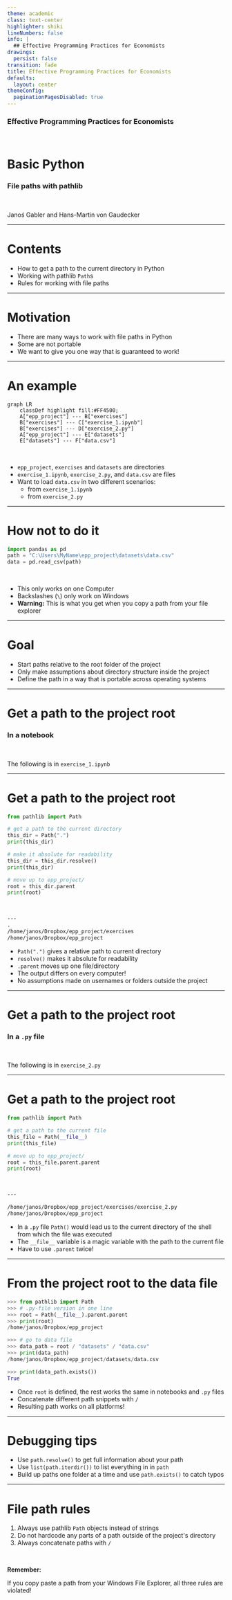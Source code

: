 ```yaml
---
theme: academic
class: text-center
highlighter: shiki
lineNumbers: false
info: |
  ## Effective Programming Practices for Economists
drawings:
  persist: false
transition: fade
title: Effective Programming Practices for Economists
defaults:
  layout: center
themeConfig:
  paginationPagesDisabled: true
---
```


### Effective Programming Practices for Economists

<br/>

# Basic Python

### File paths with pathlib

<br/>


Janoś Gabler and Hans-Martin von Gaudecker

---

# Contents

- How to get a path to the current directory in Python
- Working with pathlib `Path`s
- Rules for working with file paths


---

# Motivation

- There are many ways to work with file paths in Python
- Some are not portable
- We want to give you one way that is guaranteed to work!

---

# An example

```mermaid {theme: 'dark', scale: 0.8}
graph LR
    classDef highlight fill:#FF4500;
    A["epp_project"] --- B["exercises"]
    B["exercises"] --- C["exercise_1.ipynb"]
    B["exercises"] --- D["exercise_2.py"]
    A["epp_project"] --- E["datasets"]
    E["datasets"] --- F["data.csv"]
```

<br/>

- `epp_project`, `exercises` and `datasets` are directories
- `exercise_1.ipynb`, `exercise_2.py`, and `data.csv` are files
- Want to load `data.csv` in two different scenarios:
  - from `exercise_1.ipynb`
  - from `exercise_2.py`


---

# How not to do it

```python
import pandas as pd
path = "C:\Users\MyName\epp_project\datasets\data.csv"
data = pd.read_csv(path)
```

<br/>

- This only works on one Computer
- Backslashes (`\`) only work on Windows
- **Warning:** This is what you get when you copy a path from your file explorer

---

# Goal

- Start paths relative to the root folder of the project
- Only make assumptions about directory structure inside the project
- Define the path in a way that is portable across operating systems



---

# Get a path to the project root

### In a notebook

<br/>

The following is in `exercise_1.ipynb`


---

# Get a path to the project root

<div class="grid grid-cols-5 gap-4">
<div class="col-span-3">

```python
from pathlib import Path

# get a path to the current directory
this_dir = Path(".")
print(this_dir)

# make it absolute for readability
this_dir = this_dir.resolve()
print(this_dir)

# move up to epp_project/
root = this_dir.parent
print(root)
```

<br/>

```txt
---
.
/home/janos/Dropbox/epp_project/exercises
/home/janos/Dropbox/epp_project
```

</div>
<div class="col-span-2">

- `Path(".")` gives a relative path to current directory
- `resolve()` makes it absolute for readability
- `.parent` moves up one file/directory
- The output differs on every computer!
- No assumptions made on usernames or folders outside the project

</div>
</div>


---

# Get a path to the project root

### In a `.py` file

<br/>

The following is in `exercise_2.py`

---

# Get a path to the project root

<div class="grid grid-cols-5 gap-4">
<div class="col-span-3">


```python
from pathlib import Path

# get a path to the current file
this_file = Path(__file__)
print(this_file)

# move up to epp_project/
root = this_file.parent.parent
print(root)
```

<br/>

```txt
---

/home/janos/Dropbox/epp_project/exercises/exercise_2.py
/home/janos/Dropbox/epp_project
```

</div>
<div class="col-span-2">

- In a `.py` file `Path()` would lead us to the current directory of the shell from
  which the file was executed
- The `__file__` variable is a magic variable with the path to the current file
- Have to use `.parent` twice!

</div>
</div>


---

# From the project root to the data file

<div class="grid grid-cols-3 gap-4">
<div class="col-span-2">


```python
>>> from pathlib import Path
>>> # .py-file version in one line
>>> root = Path(__file__).parent.parent
>>> print(root)
/home/janos/Dropbox/epp_project

>>> # go to data file
>>> data_path = root / "datasets" / "data.csv"
>>> print(data_path)
/home/janos/Dropbox/epp_project/datasets/data.csv

>>> print(data_path.exists())
True
```

</div>
<div class="col-span-1">

- Once `root` is defined, the rest works the same in notebooks and `.py` files
- Concatenate different path snippets with `/`
- Resulting path works on all platforms!


</div>
</div>


---

# Debugging tips

- Use `path.resolve()` to get full information about your path
- Use `list(path.iterdir())` to list everything in in `path`
- Build up paths one folder at a time and use `path.exists()` to catch typos


---

# File path rules

  1. Always use pathlib `Path` objects instead of strings
  2. Do not hardcode any parts of a path outside of the project's directory
  3. Always concatenate paths with `/`

<br/>

**Remember:**

If you copy paste a path from your Windows File Explorer, all three rules are violated!

